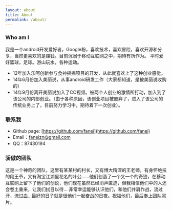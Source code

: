 ```yaml
---
layout: about
title: About
permalink: /about/
---
```


### Who am I

我是一个android开发爱好者，Google粉，喜欢技术，喜欢冒险，喜欢开源和分享，当然更喜欢的是赚钱。目前沉溺于移动互联网之中，期待有所作为。
平时爱好篮球，足球。游山玩水，各种运动。

- 12年加入乐呵创新参与食神摇摇项目的开发，从此就喜欢上了这种创业感觉。
- 14年6月份加入美丽说，从事android研发工作（大家都知道，是被美丽说收购的）
- 14年9月份离开美丽说加入了CC视频。被两个人创业的激情所打动，加入到了该公司的内部创业。（由于各种原因，该创业项目被废弃了，进入了该公司的传统业务上了，目前努力学习中，期待着下一次创业）。

### 联系我

- Github page: [https://github.com/fanei](https://github.com/fanei)
- Email：faneizn@gmail.com
- QQ：87430194

### 骄傲的团队

这是一个神奇的团队，这里有某某村的村长，又有博大精深的王老师，有身怀绝技的段王爷，又有淘宝江湖里花名的叶公……他们创造了一个又一个的奇迹，在移动互联网上留下了他们的创说，他们现在虽然已经消声匿迹，但我相信他们中的人还会卷土重来，让我们拭目以待…
      非常幸运能够认识他们，和他们并肩作战，流过汗，流过血…最好的日子就是很他们一起奋战的日夜。祝福他们，最后奉上团队照片。